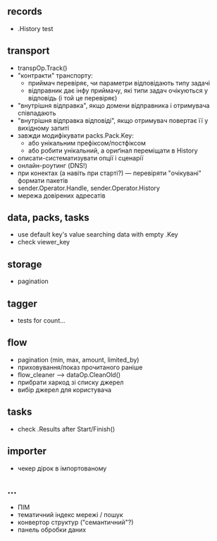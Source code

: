


## records

* .History test

## transport

* transpOp.Track()
* "контракти" транспорту:
    - приймач перевіряє, чи параметри відповідають типу задачі
    - відправник дає інфу приймачу, які типи задач очікуються у відповідь (і той це перевіряє)
* "внутрішня відправка", якщо домени відправника і отримувача співпадають
* "внутрішня відправка відповіді", якщо отримувач повертає її у вихідному запиті
* завжди модифікувати packs.Pack.Key:
    - або унікальним префіксом/постфіксом
    - або робити унікальний, а ориґінал переміщати в History
* описати-систематизувати опції і сценарії
* онлайн-роутинг (DNS!)
* при конектах (а навіть при старті?) — перевіряти "очікувані" формати пакетів
* sender.Operator.Handle, sender.Operator.History
* мережа довірених адресатів


## data, packs, tasks

* use default key's value searching data with empty .Key
* check viewer_key


## storage

* pagination


## tagger

* tests for count...


## flow

* pagination (min, max, amount, limited_by)
* приховування/показ прочитаного раніше
* flow_cleaner --> dataOp.CleanOld()
* прибрати харкод зі списку джерел
* вибір джерел для користувача


## tasks

* check .Results after Start/Finish()



## importer

* чекер дірок в імпортованому


## ...

* ПІМ
* тематичний індекс мережі / пошук
* конвертор структур ("семантичний"?)
* панель обробки даних
